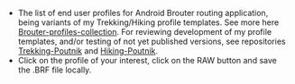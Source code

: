 
* The list of end user profiles for Android Brouter routing application, being variants of my Trekking/Hiking profile templates. See more here [Brouter-profiles-collection](https://github.com/poutnikl/Brouter-profiles/wiki/Brouter-profiles-collection).  For reviewing development of my profile templates, and/or testing of not yet published versions, see repositories [Trekking-Poutnik](https://github.com/poutnikl/Trekking-Poutnik) and [Hiking-Poutnik](https://github.com/poutnikl/Hiking-Poutnik).
* Click on the profile of your interest, click on the RAW button and save the .BRF file locally.



